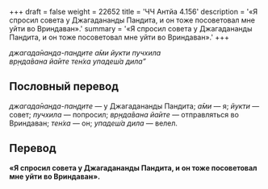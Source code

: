 +++
draft = false
weight = 22652
title = 'ЧЧ Антйа 4.156'
description = '«Я спросил совета у Джагадананды Пандита, и он тоже посоветовал мне уйти во Вриндаван».'
summary = '«Я спросил совета у Джагадананды Пандита, и он тоже посоветовал мне уйти во Вриндаван».'
+++

_джагада̄нанда-пан̣д̣ите а̄ми йукти пучхила  
вр̣нда̄вана йа̄ите тен̇ха упадеш́а дила”_

## Пословный перевод

_джагада̄нанда_\-_пан̣д̣ите_ — у Джагадананды Пандита; _а̄ми_ — я; _йукти_ — совет; _пучхила_ — попросил; _вр̣нда̄вана_ _йа̄ите_ — отправляться во Вриндаван; _тен̇ха_ — он; _упадеш́а_ _дила_ — велел.

## Перевод

**«Я спросил совета у Джагадананды Пандита, и он тоже посоветовал мне уйти во Вриндаван».**
